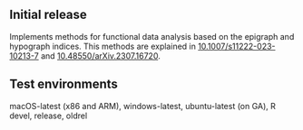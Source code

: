 ## Initial release

Implements methods for functional data analysis based on the epigraph and hypograph indices. This methods are explained in [10.1007/s11222-023-10213-7](https://doi.org/10.1007/s11222-023-10213-7) and [10.48550/arXiv.2307.16720](https://doi.org/10.48550/arXiv.2307.16720).

## Test environments

macOS-latest (x86 and ARM), windows-latest, ubuntu-latest (on GA), R devel, release, oldrel
